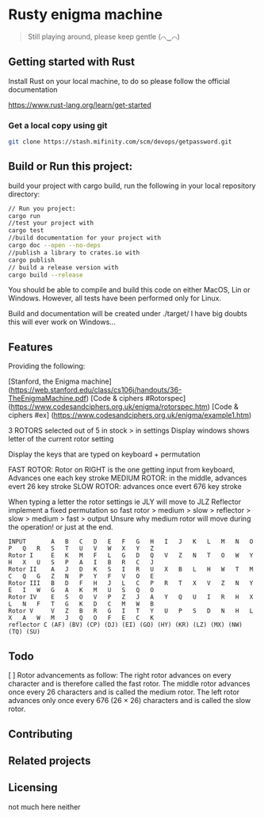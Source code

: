 # Rusty enigma machine
> Still playing around, please keep gentle (⌒‿⌒)

## Getting started with Rust

Install Rust on your local machine, to do so please follow the official documentation

https://www.rust-lang.org/learn/get-started


### Get a local copy using git

```bash
git clone https://stash.mifinity.com/scm/devops/getpassword.git
```

## Build or Run this project:

build your project with cargo build, run the following in your local repository directory:
```bash
// Run you project:
cargo run
//test your project with
cargo test
//build documentation for your project with
cargo doc --open --no-deps
//publish a library to crates.io with
cargo publish
// build a release version with
cargo build --release
```

You should be able to compile and build this code on either MacOS, Lin or Windows.
However, all tests have been performed only for Linux.

Build and documentation will be created under ./target/
I have big doubts this will ever work on Windows... 

## Features


Providing the following:

[Stanford, the Enigma machine] (https://web.stanford.edu/class/cs106j/handouts/36-TheEnigmaMachine.pdf)
[Code & ciphers #Rotorspec] (https://www.codesandciphers.org.uk/enigma/rotorspec.htm)
[Code & ciphers #ex] (https://www.codesandciphers.org.uk/enigma/example1.htm)


3 ROTORS selected out of 5 in stock > in settings
Display windows shows letter of the current rotor setting

Display the keys that are typed on keyboard + permutation


FAST ROTOR: Rotor on RIGHT is the one getting input from keyboard, Advances one each key stroke
MEDIUM ROTOR: in the middle, advances evert 26 key stroke
SLOW ROTOR: advances once evert 676 key stroke

When typing a letter the rotor settings ie JLY will move to JLZ
Reflector implement a fixed permutation
so fast rotor > medium > slow > reflector > slow > medium > fast > output
Unsure why medium rotor will move during the operation! or just at the end.


 
```
INPUT		A	B	C	D	E	F	G	H	I	J	K	L	M	N	O	P	Q	R	S	T	U	V	W	X	Y	Z
Rotor I		E	K	M	F	L	G	D	Q	V	Z	N	T	O	W	Y	H	X	U	S	P	A	I	B	R	C	J
Rotor II	A	J	D	K	S	I	R	U	X	B	L	H	W	T	M	C	Q	G	Z	N	P	Y	F	V	O	E
Rotor III	B	D	F	H	J	L	C	P	R	T	X	V	Z	N	Y	E	I	W	G	A	K	M	U	S	Q	O
Rotor IV	E	S	O	V	P	Z	J	A	Y	Q	U	I	R	H	X	L	N	F	T	G	K	D	C	M	W	B
Rotor V		V	Z	B	R	G	I	T	Y	U	P	S	D	N	H	L	X	A	W	M	J	Q	O	F	E	C	K
reflector C	(AF) (BV) (CP) (DJ) (EI) (GO) (HY) (KR) (LZ) (MX) (NW) (TQ) (SU)
```

## Todo
[ ] Rotor advancements as follow:
The right rotor advances on every character and is therefore called the fast rotor. The
middle rotor advances once every 26 characters and is called the medium rotor. The left
rotor advances only once every 676 (26 × 26) characters and is called the slow rotor. 


## Contributing

## Related projects

## Licensing

not much here neither
